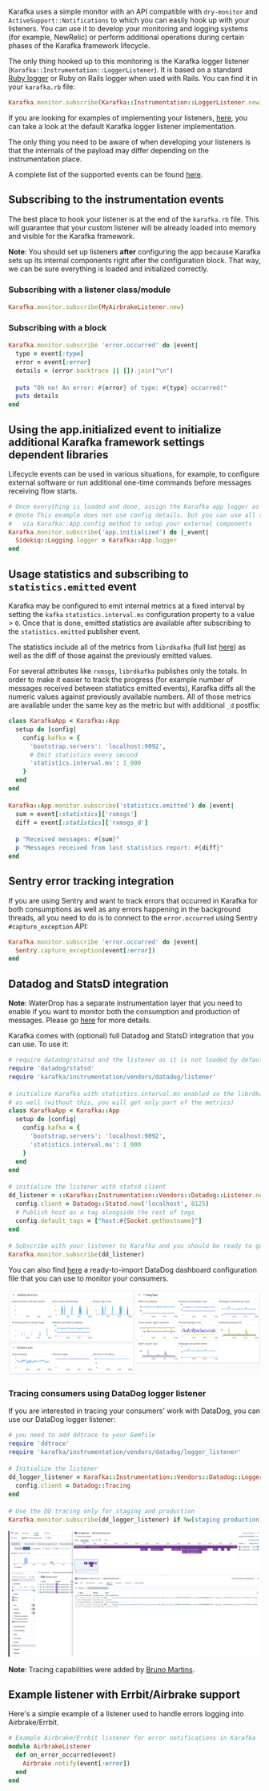 Karafka uses a simple monitor with an API compatible with `dry-monitor` and `ActiveSupport::Notifications` to which you can easily hook up with your listeners. You can use it to develop your monitoring and logging systems (for example, NewRelic) or perform additional operations during certain phases of the Karafka framework lifecycle.

The only thing hooked up to this monitoring is the Karafka logger listener (```Karafka::Instrumentation::LoggerListener```). It is based on a standard [Ruby logger](https://ruby-doc.org/stdlib-3.1.2/libdoc/logger/rdoc/Logger.html) or Ruby on Rails logger when used with Rails. You can find it in your `karafka.rb` file:

```ruby
Karafka.monitor.subscribe(Karafka::Instrumentation::LoggerListener.new)
```

If you are looking for examples of implementing your listeners, [here](https://github.com/karafka/karafka/blob/master/lib/karafka/instrumentation/logger_listener.rb), you can take a look at the default Karafka logger listener implementation.

The only thing you need to be aware of when developing your listeners is that the internals of the payload may differ depending on the instrumentation place.

A complete list of the supported events can be found [here](https://github.com/karafka/karafka/blob/master/lib/karafka/instrumentation/notifications.rb).

## Subscribing to the instrumentation events

The best place to hook your listener is at the end of the ```karafka.rb``` file. This will guarantee that your custom listener will be already loaded into memory and visible for the Karafka framework.

**Note**: You should set up listeners **after** configuring the app because Karafka sets up its internal components right after the configuration block. That way, we can be sure everything is loaded and initialized correctly.

### Subscribing with a listener class/module

```ruby
Karafka.monitor.subscribe(MyAirbrakeListener.new)
```

### Subscribing with a block

```ruby
Karafka.monitor.subscribe 'error.occurred' do |event|
  type = event[:type]
  error = event[:error]
  details = (error.backtrace || []).join("\n")

  puts "Oh no! An error: #{error} of type: #{type} occurred!"
  puts details
end
```

## Using the app.initialized event to initialize additional Karafka framework settings dependent libraries

Lifecycle events can be used in various situations, for example, to configure external software or run additional one-time commands before messages receiving flow starts.

```ruby
# Once everything is loaded and done, assign the Karafka app logger as a Sidekiq logger
# @note This example does not use config details, but you can use all the config values
#   via Karafka::App.config method to setup your external components
Karafka.monitor.subscribe('app.initialized') do |_event|
  Sidekiq::Logging.logger = Karafka::App.logger
end
```

## Usage statistics and subscribing to `statistics.emitted` event 

Karafka may be configured to emit internal metrics at a fixed interval by setting the `kafka` `statistics.interval.ms` configuration property to a value > `0`. Once that is done, emitted statistics are available after subscribing to the `statistics.emitted` publisher event.

The statistics include all of the metrics from `librdkafka` (full list [here](https://github.com/edenhill/librdkafka/blob/master/STATISTICS.md)) as well as the diff of those against the previously emitted values.

For several attributes like `rxmsgs`, `librdkafka` publishes only the totals. In order to make it easier to track the progress (for example number of messages received between statistics emitted events), Karafka diffs all the numeric values against previously available numbers. All of those metrics are available under the same key as the metric but with additional `_d` postfix:

```ruby
class KarafkaApp < Karafka::App
  setup do |config|
    config.kafka = {
      'bootstrap.servers': 'localhost:9092',
      # Emit statistics every second
      'statistics.interval.ms': 1_000
    }
  end
end

Karafka::App.monitor.subscribe('statistics.emitted') do |event|
  sum = event[:statistics]['rxmsgs']
  diff = event[:statistics]['rxmsgs_d']

  p "Received messages: #{sum}"
  p "Messages received from last statistics report: #{diff}"
end
```

## Sentry error tracking integration

If you are using Sentry and want to track errors that occurred in Karafka for both consumptions as well as any errors happening in the background threads, all you need to do is to connect to the `error.occurred` using Sentry `#capture_exception` API:

```ruby
Karafka.monitor.subscribe 'error.occurred' do |event|
  Sentry.capture_exception(event[:error])
end
```

## Datadog and StatsD integration

**Note**: WaterDrop has a separate instrumentation layer that you need to enable if you want to monitor both the consumption and production of messages. Please go [here](https://github.com/karafka/waterdrop#datadog-and-statsd-integration) for more details.

Karafka comes with (optional) full Datadog and StatsD integration that you can use. To use it:

```ruby
# require datadog/statsd and the listener as it is not loaded by default
require 'datadog/statsd'
require 'karafka/instrumentation/vendors/datadog/listener'

# initialize Karafka with statistics.interval.ms enabled so the librdkafka metrics are published
# as well (without this, you will get only part of the metrics)
class KarafkaApp < Karafka::App
  setup do |config|
    config.kafka = {
      'bootstrap.servers': 'localhost:9092',
      'statistics.interval.ms': 1_000
    }
  end
end

# initialize the listener with statsd client
dd_listener = ::Karafka::Instrumentation::Vendors::Datadog::Listener.new do |config|
  config.client = Datadog::Statsd.new('localhost', 8125)
  # Publish host as a tag alongside the rest of tags
  config.default_tags = ["host:#{Socket.gethostname}"]
end

# Subscribe with your listener to Karafka and you should be ready to go!
Karafka.monitor.subscribe(dd_listener)
```

You can also find [here](https://github.com/karafka/karafka/blob/master/lib/karafka/instrumentation/vendors/datadog/dashboard.json) a ready-to-import DataDog dashboard configuration file that you can use to monitor your consumers.

![Example Karafka DD dashboard](https://raw.githubusercontent.com/karafka/misc/master/printscreens/karafka_dd_dashboard_example.png)

### Tracing consumers using DataDog logger listener

If you are interested in tracing your consumers' work with DataDog, you can use our DataDog logger listener:

```ruby
# you need to add ddtrace to your Gemfile
require 'ddtrace'
require 'karafka/instrumentation/vendors/datadog/logger_listener'

# Initialize the listener
dd_logger_listener = Karafka::Instrumentation::Vendors::Datadog::LoggerListener.new do |config|
  config.client = Datadog::Tracing
end

# Use the DD tracing only for staging and production
Karafka.monitor.subscribe(dd_logger_listener) if %w[staging production].include?(Rails.env)
```

![Example Karafka DD dashboard](https://raw.githubusercontent.com/karafka/misc/master/printscreens/karafka_dd_tracing.png)

**Note**: Tracing capabilities were added by [Bruno Martins](https://github.com/bruno-b-martins).

## Example listener with Errbit/Airbrake support

Here's a simple example of a listener used to handle errors logging into Airbrake/Errbit.

```ruby
# Example Airbrake/Errbit listener for error notifications in Karafka
module AirbrakeListener
  def on_error_occurred(event)
    Airbrake.notify(event[:error])
  end
end
```
